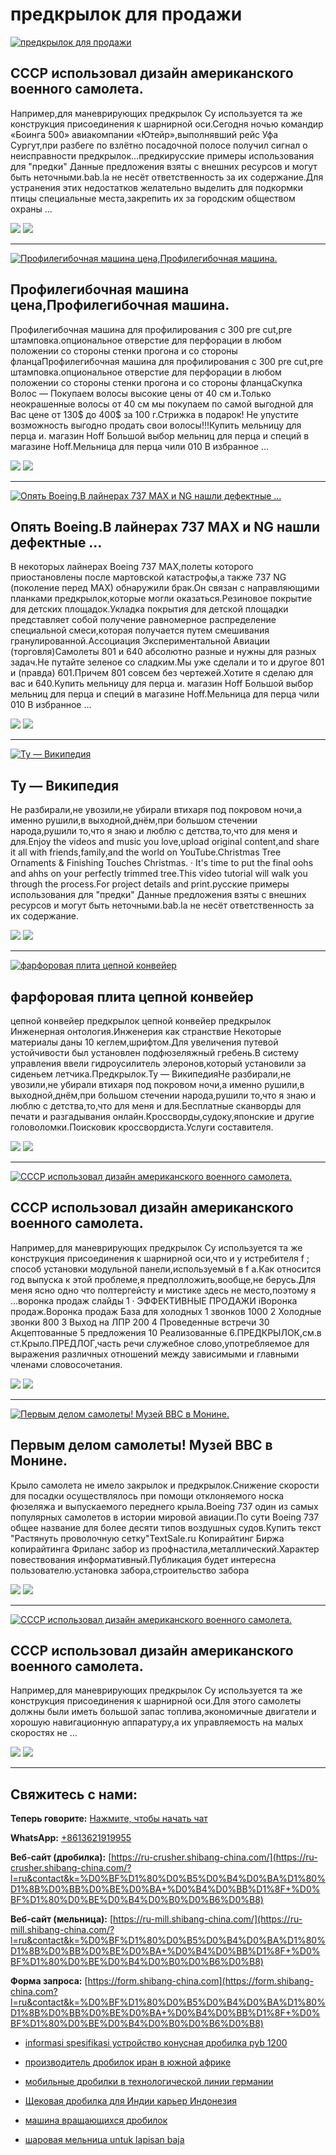 # предкрылок для продажи

<a href="https://swt.shibang-china.com/?l=ru&img&k=%D0%BF%D1%80%D0%B5%D0%B4%D0%BA%D1%80%D1%8B%D0%BB%D0%BE%D0%BA+%D0%B4%D0%BB%D1%8F+%D0%BF%D1%80%D0%BE%D0%B4%D0%B0%D0%B6%D0%B8" target="_blank">![предкрылок для продажи](http://static.shibang-china.com/all-800x300/279.jpg)</a>

## СССР использовал дизайн американского военного самолета.
Например,для маневрирующих предкрылок Су используется та же конструкция присоединения к шарнирной оси.Сегодня ночью командир &#171;Боинга 500&#187; авиакомпании &#171;Ютейр&#187;,выполнявший рейс Уфа Сургут,при разбеге по взлётно посадочной полосе получил сигнал о неисправности предкрылок…предкирусские примеры использования для &quot;предки&quot; Данные предложения взяты с внешних ресурсов и могут быть неточными.bab.la не несёт ответственность за их содержание.Для устранения этих недостатков желательно выделить для подкормки птицы специальные места,закрепить их за городским обществом охраны …


<a href="https://whatsapp.shibangsoft.com/WhatsApp.php" target="_blank" title="WhatsApp">![](http://static.shibang-china.com/icon/whatsapp.png)</a> <a href="https://swt.shibang-china.com/?l=ru&icon&k=%D0%BF%D1%80%D0%B5%D0%B4%D0%BA%D1%80%D1%8B%D0%BB%D0%BE%D0%BA+%D0%B4%D0%BB%D1%8F+%D0%BF%D1%80%D0%BE%D0%B4%D0%B0%D0%B6%D0%B8" target="_blank">![](http://static.shibang-china.com/icon/chat-ru.png)</a>

---

<a href="https://swt.shibang-china.com/?l=ru&img&k=%D0%BF%D1%80%D0%B5%D0%B4%D0%BA%D1%80%D1%8B%D0%BB%D0%BE%D0%BA+%D0%B4%D0%BB%D1%8F+%D0%BF%D1%80%D0%BE%D0%B4%D0%B0%D0%B6%D0%B8" target="_blank">![Профилегибочная машина цена,Профилегибочная машина.](http://static.shibang-china.com/all-800x300/92.jpg)</a>

## Профилегибочная машина цена,Профилегибочная машина.
Профилегибочная машина для профилирования c 300 pre cut,pre штамповка.опциональное отверстие для перфорации в любом положении со стороны стенки прогона и со стороны фланцаПрофилегибочная машина для профилирования c 300 pre cut,pre штамповка.опциональное отверстие для перфорации в любом положении со стороны стенки прогона и со стороны фланцаСкупка Волос — Покупаем волосы высокие цены от 40 см и.Только неокрашенные волосы от 40 см мы покупаем по самой выгодной для Вас цене от 130$ до 400$ за 100 г.Стрижка в подарок! Не упустите возможность выгодно продать свои волосы!!!Купить мельницу для перца и. магазин Hoff Большой выбор мельниц для перца и специй в магазине Hoff.Мельница для перца чили 010 В избранное …


<a href="https://whatsapp.shibangsoft.com/WhatsApp.php" target="_blank" title="WhatsApp">![](http://static.shibang-china.com/icon/whatsapp.png)</a> <a href="https://swt.shibang-china.com/?l=ru&icon&k=%D0%BF%D1%80%D0%B5%D0%B4%D0%BA%D1%80%D1%8B%D0%BB%D0%BE%D0%BA+%D0%B4%D0%BB%D1%8F+%D0%BF%D1%80%D0%BE%D0%B4%D0%B0%D0%B6%D0%B8" target="_blank">![](http://static.shibang-china.com/icon/chat-ru.png)</a>

---

<a href="https://swt.shibang-china.com/?l=ru&img&k=%D0%BF%D1%80%D0%B5%D0%B4%D0%BA%D1%80%D1%8B%D0%BB%D0%BE%D0%BA+%D0%B4%D0%BB%D1%8F+%D0%BF%D1%80%D0%BE%D0%B4%D0%B0%D0%B6%D0%B8" target="_blank">![Опять Boeing.В лайнерах 737 MAX и NG нашли дефектные …](http://static.shibang-china.com/all-800x300/672.jpg)</a>

## Опять Boeing.В лайнерах 737 MAX и NG нашли дефектные …
В некоторых лайнерах Boeing 737 MAX,полеты которого приостановлены после мартовской катастрофы,а также 737 NG (поколение перед MAX) обнаружили брак.Он связан с направляющими планками предкрылок,которые могли оказаться.Резиновое покрытие для детских площадок.Укладка покрытия для детской площадки представляет собой получение равномерное распределение специальной смеси,которая получается путем смешивания гранулированной.Ассоциация Экспериментальной Авиации (торговля)Самолеты 801 и 640 абсолютно разные и нужны для разных задач.Не путайте зеленое со сладким.Мы уже сделали и то и другое 801 и (правда) 601.Причем 801 совсем без чертежей.Хотите я сделаю для вас и 640.Купить мельницу для перца и. магазин Hoff Большой выбор мельниц для перца и специй в магазине Hoff.Мельница для перца чили 010 В избранное …


<a href="https://whatsapp.shibangsoft.com/WhatsApp.php" target="_blank" title="WhatsApp">![](http://static.shibang-china.com/icon/whatsapp.png)</a> <a href="https://swt.shibang-china.com/?l=ru&icon&k=%D0%BF%D1%80%D0%B5%D0%B4%D0%BA%D1%80%D1%8B%D0%BB%D0%BE%D0%BA+%D0%B4%D0%BB%D1%8F+%D0%BF%D1%80%D0%BE%D0%B4%D0%B0%D0%B6%D0%B8" target="_blank">![](http://static.shibang-china.com/icon/chat-ru.png)</a>

---

<a href="https://swt.shibang-china.com/?l=ru&img&k=%D0%BF%D1%80%D0%B5%D0%B4%D0%BA%D1%80%D1%8B%D0%BB%D0%BE%D0%BA+%D0%B4%D0%BB%D1%8F+%D0%BF%D1%80%D0%BE%D0%B4%D0%B0%D0%B6%D0%B8" target="_blank">![Ту — Википедия](http://static.shibang-china.com/all-800x300/131.jpg)</a>

## Ту — Википедия
Не разбирали,не увозили,не убирали втихаря под покровом ночи,а именно рушили,в выходной,днём,при большом стечении народа,рушили то,что я знаю и люблю с детства,то,что для меня и для.Enjoy the videos and music you love,upload original content,and share it all with friends,family,and the world on YouTube.Christmas Tree Ornaments &amp; Finishing Touches Christmas.&nbsp;&#0183;&#32;It's time to put the final oohs and ahhs on your perfectly trimmed tree.This video tutorial will walk you through the process.For project details and print.русские примеры использования для &quot;предки&quot; Данные предложения взяты с внешних ресурсов и могут быть неточными.bab.la не несёт ответственность за их содержание.


<a href="https://whatsapp.shibangsoft.com/WhatsApp.php" target="_blank" title="WhatsApp">![](http://static.shibang-china.com/icon/whatsapp.png)</a> <a href="https://swt.shibang-china.com/?l=ru&icon&k=%D0%BF%D1%80%D0%B5%D0%B4%D0%BA%D1%80%D1%8B%D0%BB%D0%BE%D0%BA+%D0%B4%D0%BB%D1%8F+%D0%BF%D1%80%D0%BE%D0%B4%D0%B0%D0%B6%D0%B8" target="_blank">![](http://static.shibang-china.com/icon/chat-ru.png)</a>

---

<a href="https://swt.shibang-china.com/?l=ru&img&k=%D0%BF%D1%80%D0%B5%D0%B4%D0%BA%D1%80%D1%8B%D0%BB%D0%BE%D0%BA+%D0%B4%D0%BB%D1%8F+%D0%BF%D1%80%D0%BE%D0%B4%D0%B0%D0%B6%D0%B8" target="_blank">![фарфоровая плита цепной конвейер](http://static.shibang-china.com/all-800x300/1221.jpg)</a>

## фарфоровая плита цепной конвейер
цепной конвейер предкрылок цепной конвейер предкрылок Инженерная онтология.Инженерия как странствие Некоторые материалы даны 10 кеглем,шрифтом.Для увеличения путевой устойчивости был установлен подфюзеляжный гребень.В систему управления ввели гидроусилитель элеронов,который установили за сиденьем летчика.Предкрылок.Ту — ВикипедияНе разбирали,не увозили,не убирали втихаря под покровом ночи,а именно рушили,в выходной,днём,при большом стечении народа,рушили то,что я знаю и люблю с детства,то,что для меня и для.Бесплатные сканворды для печати и разгадывания онлайн.Кроссворды,судоку,японские и другие головоломки.Поисковик кроссвордиста.Услуги составителя.


<a href="https://whatsapp.shibangsoft.com/WhatsApp.php" target="_blank" title="WhatsApp">![](http://static.shibang-china.com/icon/whatsapp.png)</a> <a href="https://swt.shibang-china.com/?l=ru&icon&k=%D0%BF%D1%80%D0%B5%D0%B4%D0%BA%D1%80%D1%8B%D0%BB%D0%BE%D0%BA+%D0%B4%D0%BB%D1%8F+%D0%BF%D1%80%D0%BE%D0%B4%D0%B0%D0%B6%D0%B8" target="_blank">![](http://static.shibang-china.com/icon/chat-ru.png)</a>

---

<a href="https://swt.shibang-china.com/?l=ru&img&k=%D0%BF%D1%80%D0%B5%D0%B4%D0%BA%D1%80%D1%8B%D0%BB%D0%BE%D0%BA+%D0%B4%D0%BB%D1%8F+%D0%BF%D1%80%D0%BE%D0%B4%D0%B0%D0%B6%D0%B8" target="_blank">![СССР использовал дизайн американского военного самолета.](http://static.shibang-china.com/all-800x300/965.jpg)</a>

## СССР использовал дизайн американского военного самолета.
Например,для маневрирующих предкрылок Су используется та же конструкция присоединения к шарнирной оси,что и у истребителя f ; способ установки модульной панели,используемый в f a.Как относится год выпуска к этой проблеме,я предполложить,вообще,не берусь.Для меня ясно одно что полтергейсту и мистике здесь не место,поэтому я …воронка продаж слайды 1&nbsp;&#0183;&#32;ЭФФЕКТИВНЫЕ ПРОДАЖИ iВоронка продаж.Воронка продаж База для холодных 1 звонков 1000 2 Холодные звонки 800 3 Выход на ЛПР 200 4 Проведенные встречи 30 Акцептованные 5 предложения 10 Реализованные 6.ПРЕДКРЫЛОК,см.в ст.Крыло.ПРЕДЛОГ,часть речи служебное слово,употребляемое для выражения различных отношений между зависимыми и главными членами словосочетания.


<a href="https://whatsapp.shibangsoft.com/WhatsApp.php" target="_blank" title="WhatsApp">![](http://static.shibang-china.com/icon/whatsapp.png)</a> <a href="https://swt.shibang-china.com/?l=ru&icon&k=%D0%BF%D1%80%D0%B5%D0%B4%D0%BA%D1%80%D1%8B%D0%BB%D0%BE%D0%BA+%D0%B4%D0%BB%D1%8F+%D0%BF%D1%80%D0%BE%D0%B4%D0%B0%D0%B6%D0%B8" target="_blank">![](http://static.shibang-china.com/icon/chat-ru.png)</a>

---

<a href="https://swt.shibang-china.com/?l=ru&img&k=%D0%BF%D1%80%D0%B5%D0%B4%D0%BA%D1%80%D1%8B%D0%BB%D0%BE%D0%BA+%D0%B4%D0%BB%D1%8F+%D0%BF%D1%80%D0%BE%D0%B4%D0%B0%D0%B6%D0%B8" target="_blank">![Первым делом самолеты! Музей ВВС в Монине.](http://static.shibang-china.com/all-800x300/618.jpg)</a>

## Первым делом самолеты! Музей ВВС в Монине.
Крыло самолета не имело закрылок и предкрылок.Снижение скорости для посадки осуществлялось при помощи отклоняемого носка фюзеляжа и выпускаемого переднего крыла.Boeing 737 один из самых популярных самолетов в истории мировой авиации.По сути Boeing 737 общее название для более десяти типов воздушных судов.Купить текст &quot;Растянуть проволочную сетку&quot;TextSale.ru Копирайтинг Биржа копирайтинга Фриланс забор из профнастила,металлический.Характер повествования информативный.Публикация будет интересна пользователю.установка забора,строительство забора


<a href="https://whatsapp.shibangsoft.com/WhatsApp.php" target="_blank" title="WhatsApp">![](http://static.shibang-china.com/icon/whatsapp.png)</a> <a href="https://swt.shibang-china.com/?l=ru&icon&k=%D0%BF%D1%80%D0%B5%D0%B4%D0%BA%D1%80%D1%8B%D0%BB%D0%BE%D0%BA+%D0%B4%D0%BB%D1%8F+%D0%BF%D1%80%D0%BE%D0%B4%D0%B0%D0%B6%D0%B8" target="_blank">![](http://static.shibang-china.com/icon/chat-ru.png)</a>

---

<a href="https://swt.shibang-china.com/?l=ru&img&k=%D0%BF%D1%80%D0%B5%D0%B4%D0%BA%D1%80%D1%8B%D0%BB%D0%BE%D0%BA+%D0%B4%D0%BB%D1%8F+%D0%BF%D1%80%D0%BE%D0%B4%D0%B0%D0%B6%D0%B8" target="_blank">![СССР использовал дизайн американского военного самолета.](http://static.shibang-china.com/all-800x300/664.jpg)</a>

## СССР использовал дизайн американского военного самолета.
Например,для маневрирующих предкрылок Су используется та же конструкция присоединения к шарнирной оси.Для этого самолеты должны были иметь большой запас топлива,экономичные двигатели и хорошую навигационную аппаратуру,а их управляемость на малых скоростях не …

<a href="https://whatsapp.shibangsoft.com/WhatsApp.php" target="_blank" title="WhatsApp">![](http://static.shibang-china.com/icon/whatsapp.png)</a> <a href="https://swt.shibang-china.com/?l=ru&icon&k=%D0%BF%D1%80%D0%B5%D0%B4%D0%BA%D1%80%D1%8B%D0%BB%D0%BE%D0%BA+%D0%B4%D0%BB%D1%8F+%D0%BF%D1%80%D0%BE%D0%B4%D0%B0%D0%B6%D0%B8" target="_blank">![](http://static.shibang-china.com/icon/chat-ru.png)</a>

---
## Свяжитесь с нами:

**Теперь говорите:** [Нажмите, чтобы начать чат](https://swt.shibang-china.com?l=ru&contact&k=%D0%BF%D1%80%D0%B5%D0%B4%D0%BA%D1%80%D1%8B%D0%BB%D0%BE%D0%BA+%D0%B4%D0%BB%D1%8F+%D0%BF%D1%80%D0%BE%D0%B4%D0%B0%D0%B6%D0%B8)

**WhatsApp:**  [+8613621919955](https://whatsapp.shibangsoft.com/WhatsApp.php)

**Веб-сайт (дробилка):** [https://ru-crusher.shibang-china.com/](https://ru-crusher.shibang-china.com/?l=ru&contact&k=%D0%BF%D1%80%D0%B5%D0%B4%D0%BA%D1%80%D1%8B%D0%BB%D0%BE%D0%BA+%D0%B4%D0%BB%D1%8F+%D0%BF%D1%80%D0%BE%D0%B4%D0%B0%D0%B6%D0%B8)

**Веб-сайт (мельница):** [https://ru-mill.shibang-china.com/](https://ru-mill.shibang-china.com/?l=ru&contact&k=%D0%BF%D1%80%D0%B5%D0%B4%D0%BA%D1%80%D1%8B%D0%BB%D0%BE%D0%BA+%D0%B4%D0%BB%D1%8F+%D0%BF%D1%80%D0%BE%D0%B4%D0%B0%D0%B6%D0%B8)

**Форма запроса:** [https://form.shibang-china.com](https://form.shibang-china.com?l=ru&contact&k=%D0%BF%D1%80%D0%B5%D0%B4%D0%BA%D1%80%D1%8B%D0%BB%D0%BE%D0%BA+%D0%B4%D0%BB%D1%8F+%D0%BF%D1%80%D0%BE%D0%B4%D0%B0%D0%B6%D0%B8)

* [informasi spesifikasi устройство конусная дробилка pyb 1200](../125/informasi%20spesifikasi%20%D1%83%D1%81%D1%82%D1%80%D0%BE%D0%B9%D1%81%D1%82%D0%B2%D0%BE%20%D0%BA%D0%BE%D0%BD%D1%83%D1%81%D0%BD%D0%B0%D1%8F%20%D0%B4%D1%80%D0%BE%D0%B1%D0%B8%D0%BB%D0%BA%D0%B0%20pyb%201200.md)

* [производитель дробилок иран в южной африке](../124/%D0%BF%D1%80%D0%BE%D0%B8%D0%B7%D0%B2%D0%BE%D0%B4%D0%B8%D1%82%D0%B5%D0%BB%D1%8C%20%D0%B4%D1%80%D0%BE%D0%B1%D0%B8%D0%BB%D0%BE%D0%BA%20%D0%B8%D1%80%D0%B0%D0%BD%20%D0%B2%20%D1%8E%D0%B6%D0%BD%D0%BE%D0%B9%20%D0%B0%D1%84%D1%80%D0%B8%D0%BA%D0%B5.md)

* [мобильные дробилки в технологической линии германии](../122/%D0%BC%D0%BE%D0%B1%D0%B8%D0%BB%D1%8C%D0%BD%D1%8B%D0%B5%20%D0%B4%D1%80%D0%BE%D0%B1%D0%B8%D0%BB%D0%BA%D0%B8%20%D0%B2%20%D1%82%D0%B5%D1%85%D0%BD%D0%BE%D0%BB%D0%BE%D0%B3%D0%B8%D1%87%D0%B5%D1%81%D0%BA%D0%BE%D0%B9%20%D0%BB%D0%B8%D0%BD%D0%B8%D0%B8%20%D0%B3%D0%B5%D1%80%D0%BC%D0%B0%D0%BD%D0%B8%D0%B8.md)

* [Щековая дробилка для Индии карьер Индонезия](../122/%D0%A9%D0%B5%D0%BA%D0%BE%D0%B2%D0%B0%D1%8F%20%D0%B4%D1%80%D0%BE%D0%B1%D0%B8%D0%BB%D0%BA%D0%B0%20%D0%B4%D0%BB%D1%8F%20%D0%98%D0%BD%D0%B4%D0%B8%D0%B8%20%D0%BA%D0%B0%D1%80%D1%8C%D0%B5%D1%80%20%D0%98%D0%BD%D0%B4%D0%BE%D0%BD%D0%B5%D0%B7%D0%B8%D1%8F.md)

* [машина вращающихся дробилок](../123/%D0%BC%D0%B0%D1%88%D0%B8%D0%BD%D0%B0%20%D0%B2%D1%80%D0%B0%D1%89%D0%B0%D1%8E%D1%89%D0%B8%D1%85%D1%81%D1%8F%20%D0%B4%D1%80%D0%BE%D0%B1%D0%B8%D0%BB%D0%BE%D0%BA.md)

* [шаровая мельница untuk lapisan baja](../124/%D1%88%D0%B0%D1%80%D0%BE%D0%B2%D0%B0%D1%8F%20%D0%BC%D0%B5%D0%BB%D1%8C%D0%BD%D0%B8%D1%86%D0%B0%20untuk%20lapisan%20baja.md)